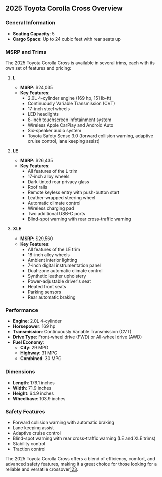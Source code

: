 ## 2025 Toyota Corolla Cross Overview

### General Information
- **Seating Capacity**: 5
- **Cargo Space**: Up to 24 cubic feet with rear seats up

### MSRP and Trims
The 2025 Toyota Corolla Cross is available in several trims, each with its own set of features and pricing:

1. **L**
   - **MSRP**: $24,035
   - **Key Features**:
     - 2.0L 4-cylinder engine (169 hp, 151 lb-ft)
     - Continuously Variable Transmission (CVT)
     - 17-inch steel wheels
     - LED headlights
     - 8-inch touchscreen infotainment system
     - Wireless Apple CarPlay and Android Auto
     - Six-speaker audio system
     - Toyota Safety Sense 3.0 (forward collision warning, adaptive cruise control, lane keeping assist)

2. **LE**
   - **MSRP**: $26,435
   - **Key Features**:
     - All features of the L trim
     - 17-inch alloy wheels
     - Dark-tinted rear privacy glass
     - Roof rails
     - Remote keyless entry with push-button start
     - Leather-wrapped steering wheel
     - Automatic climate control
     - Wireless charging pad
     - Two additional USB-C ports
     - Blind-spot warning with rear cross-traffic warning

3. **XLE**
   - **MSRP**: $29,560
   - **Key Features**:
     - All features of the LE trim
     - 18-inch alloy wheels
     - Ambient interior lighting
     - 7-inch digital instrumentation panel
     - Dual-zone automatic climate control
     - Synthetic leather upholstery
     - Power-adjustable driver's seat
     - Heated front seats
     - Parking sensors
     - Rear automatic braking

### Performance
- **Engine**: 2.0L 4-cylinder
- **Horsepower**: 169 hp
- **Transmission**: Continuously Variable Transmission (CVT)
- **Drive Type**: Front-wheel drive (FWD) or All-wheel drive (AWD)
- **Fuel Economy**: 
  - **City**: 29 MPG
  - **Highway**: 31 MPG
  - **Combined**: 30 MPG

### Dimensions
- **Length**: 176.1 inches
- **Width**: 71.9 inches
- **Height**: 64.9 inches
- **Wheelbase**: 103.9 inches

### Safety Features
- Forward collision warning with automatic braking
- Lane keeping assist
- Adaptive cruise control
- Blind-spot warning with rear cross-traffic warning (LE and XLE trims)
- Stability control
- Traction control

The 2025 Toyota Corolla Cross offers a blend of efficiency, comfort, and advanced safety features, making it a great choice for those looking for a reliable and versatile crossover[1](https://www.toyota.com/corollacross/features/)[2](https://www.edmunds.com/toyota/corolla-cross/2025/features-specs/)[3](https://www.edmunds.com/toyota/corolla-cross/2025/trims/).